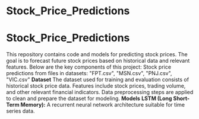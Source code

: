 # Stock_Price_Predictions
# Stock_Price_Predictions
This repository contains code and models for predicting stock prices. The goal is to forecast future stock prices based on historical data and relevant features. Below are the key components of this project:
  Stock price predictions from files in datasets: "FPT.csv", "MSN.csv", "PNJ.csv", "VIC.csv"
**Dataset**
The dataset used for training and evaluation consists of historical stock price data.
Features include stock prices, trading volume, and other relevant financial indicators.
Data preprocessing steps are applied to clean and prepare the dataset for modeling.
**Models**
  **LSTM (Long Short-Term Memory):** A recurrent neural network architecture suitable for time series data.
